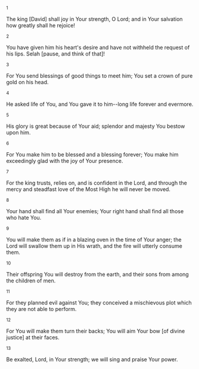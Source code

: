 <sup>1</sup> 

The king [David] shall joy in Your strength, O Lord; and in Your salvation how greatly shall he rejoice! 

<sup>2</sup> 

You have given him his heart's desire and have not withheld the request of his lips. Selah [pause, and think of that]! 

<sup>3</sup> 

For You send blessings of good things to meet him; You set a crown of pure gold on his head. 

<sup>4</sup> 

He asked life of You, and You gave it to him--long life forever and evermore. 

<sup>5</sup> 

His glory is great because of Your aid; splendor and majesty You bestow upon him. 

<sup>6</sup> 

For You make him to be blessed and a blessing forever; You make him exceedingly glad with the joy of Your presence. 

<sup>7</sup> 

For the king trusts, relies on, and is confident in the Lord, and through the mercy and steadfast love of the Most High he will never be moved. 

<sup>8</sup> 

Your hand shall find all Your enemies; Your right hand shall find all those who hate You. 

<sup>9</sup> 

You will make them as if in a blazing oven in the time of Your anger; the Lord will swallow them up in His wrath, and the fire will utterly consume them. 

<sup>10</sup> 

Their offspring You will destroy from the earth, and their sons from among the children of men. 

<sup>11</sup> 

For they planned evil against You; they conceived a mischievous plot which they are not able to perform. 

<sup>12</sup> 

For You will make them turn their backs; You will aim Your bow [of divine justice] at their faces. 

<sup>13</sup> 

Be exalted, Lord, in Your strength; we will sing and praise Your power.